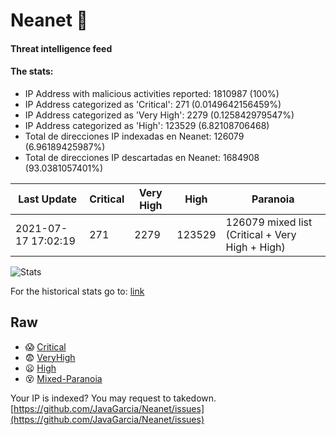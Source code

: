 # Neanet :hocho:
#### Threat intelligence feed
#### The stats:

- IP Address with malicious activities reported: 1810987 (100%)
- IP Address categorized as 'Critical':  271 (0.0149642156459%)
- IP Address categorized as 'Very High':  2279 (0.125842979547%)
- IP Address categorized as 'High':  123529 (6.82108706468)
- Total de direcciones IP indexadas en Neanet:  126079 (6.96189425987%)
- Total de direcciones IP descartadas en Neanet:  1684908 (93.0381057401%)

| Last Update | Critical | Very High | High | Paranoia |
| --- | --- | --- | --- | --- |
| 2021-07-17 17:02:19 | 271 | 2279 | 123529 | 126079 mixed list (Critical + Very High + High)|

![Stats](https://docs.google.com/spreadsheets/d/e/2PACX-1vSnaNMIXVabIpDJjufMlzH7poXnshF3mgd8Is1g9ytUEzVsP5my4Trn8f-xkoLLQ38xpL3HtmUexLo6/pubchart?oid=501124687&format=image)

For the historical stats go to: [link](/stats.csv)
## Raw
- :scream: [Critical](https://raw.githubusercontent.com/JavaGarcia/Neanet/master/blacklists/neanet_critical.txt)
- :fearful: [VeryHigh](https://raw.githubusercontent.com/JavaGarcia/Neanet/master/blacklists/neanet_veryHigh.txtt)
- :frowning: [High](https://raw.githubusercontent.com/JavaGarcia/Neanet/master/blacklists/neanet_high.txt)
- :dizzy_face: [Mixed-Paranoia](https://raw.githubusercontent.com/JavaGarcia/Neanet/master/blacklists/neanet_all.txt)


Your IP is indexed? You may request to takedown. [https://github.com/JavaGarcia/Neanet/issues](https://github.com/JavaGarcia/Neanet/issues)












































































































































































































































































































































































































































































































































































































































































































































































































































































































































































































































































































































































































































































































































































































































































































































































































































































































































































































































































































































































































































































































































































































































































































































































































































































































































































































































































































































































































































































































































































































































































































































































































































































































































































































































































































































































































































































































































































































































































































































































































































































































































































































































































































































































































































































































































































































































































































































































































































































































































































































































































































































































































































































































































































































































































































































































































































































































































































































































































































































































































































































































































































































































































































































































































































































































































































































































































































































































































































































































































































































































































































































































































































































































































































































































































































































































































































































































































































































































